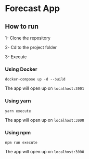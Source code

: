 # Forecast App

## How to run

1- Clone the repository

2- Cd to the project folder

3- Execute

  ### Using Docker
    docker-compose up -d --build
   The app will open up on `localhost:3001`
  
  ### Using yarn
    yarn execute
   The app will open up on `localhost:3000`
   
   ### Using npm
    npm run execute
   The app will open up on `localhost:3000`
